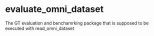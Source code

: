 # evaluate_omni_dataset
The GT evaluation and benchamrking package that is supposed to be executed with read_omni_dataset
